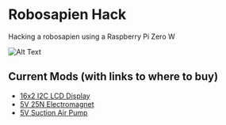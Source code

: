 # Robosapien Hack

Hacking a robosapien using a Raspberry Pi Zero W

![Alt Text](images/magnet-pickup.gif)

## Current Mods (with links to where to buy)

* [16x2 I2C LCD Display](https://a.co/d/gmZ3h0Z)
* [5V 25N Electromagnet](https://a.co/d/dGSgEPk)
* [5V Suction Air Pump](https://a.co/d/f0PVXYk)
